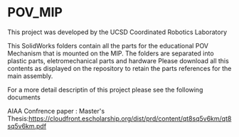 # POV_MIP
This project was developed by the UCSD Coordinated Robotics Laboratory


This SolidWorks folders contain all the parts for the educational POV Mechanism that is mounted on the MIP.
The folders are separated into plastic parts, eletromechanical parts and hardware
Please download all this contents as displayed on the repository to retain the parts references for the main assembly.

For a more detail descriptin of this project please see the following documents

AIAA Confrence paper :
Master's Thesis:https://cloudfront.escholarship.org/dist/prd/content/qt8sq5v6km/qt8sq5v6km.pdf
